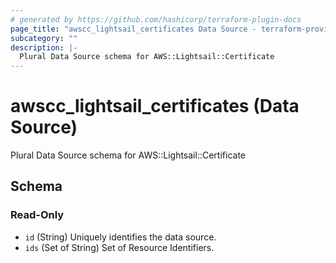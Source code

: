 ```yaml
---
# generated by https://github.com/hashicorp/terraform-plugin-docs
page_title: "awscc_lightsail_certificates Data Source - terraform-provider-awscc"
subcategory: ""
description: |-
  Plural Data Source schema for AWS::Lightsail::Certificate
---
```


# awscc_lightsail_certificates (Data Source)

Plural Data Source schema for AWS::Lightsail::Certificate



<!-- schema generated by tfplugindocs -->
## Schema

### Read-Only

- `id` (String) Uniquely identifies the data source.
- `ids` (Set of String) Set of Resource Identifiers.
